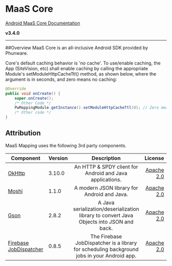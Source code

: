 MaaS Core
=========

[Android MaaS Core Documentation](http://phunware.github.io/maas-core-android-sdk/)

**v3.4.0**
________________

##Overview
MaaS Core is an all-inclusive Android SDK provided by Phunware.

Core's default caching behavior is 'no cache'. To use/enable caching, the App (SiteVision, etc)
shall enable caching by calling the appropriate Module's setModuleHttpCacheTtl() method, as shown
below, where the argument is in seconds, and zero means no caching:

```Java
@Override
public void onCreate() {
    super.onCreate();
    /* Other Code */
    PwMappingModule.getInstance().setModuleHttpCacheTtl(0); // Zero means no caching
    /* Other code */
}
```

Attribution
-----------
MaaS Mapping uses the following 3rd party components.

| Component     | Version  | Description   | License  |
| ------------- | -------  |:-------------:| -----:|
| [OkHttp](https://github.com/square/okhttp)      |3.10.0| An HTTP & SPDY client for Android and Java applications. | [Apache 2.0](https://github.com/square/okhttp/blob/master/LICENSE.txt) |
| [Moshi](https://github.com/square/moshi)  |1.1.0| A modern JSON library for Android and Java. | [Apache 2.0](https://github.com/square/moshi/blob/master/LICENSE.txt) |
| [Gson](https://github.com/google/gson)  |2.8.2| A Java serialization/deserialization library to convert Java Objects into JSON and back. | [Apache 2.0](https://github.com/google/gson/blob/master/LICENSE)|
| [Firebase JobDispatcher](https://github.com/firebase/firebase-jobdispatcher-android)   |0.8.5| The Firebase JobDispatcher is a library for scheduling background jobs in your Android app. | [Apache 2.0](https://github.com/firebase/firebase-jobdispatcher-android/blob/master/LICENSE)|

